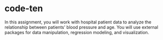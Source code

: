 # code-ten
In this assignment, you will work with hospital patient data to analyze the relationship between patients' blood pressure and age. You will use external packages for data manipulation, regression modeling, and visualization.
